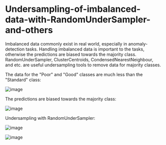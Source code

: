 # Undersampling-of-imbalanced-data-with-RandomUnderSampler-and-others
Imbalanced data commonly exist in real world, especially in anomaly-detection tasks. Handling imbalanced data is important to the tasks, otherwise the predictions are biased towards the majority class. RandomUnderSampler, ClusterCentroids, CondensedNearestNeighbour, and etc. are useful undersampling tools to remove data for majority classes.

The data for the "Poor" and "Good" classes are much less than the "Standard" class:

![image](https://github.com/hanfei1986/Undersampling-of-imbalanced-data-with-RandomUnderSampler-and-others/assets/59255164/6c813e3b-db69-4e4f-82cf-1396865347d4)

The predictions are biased towards the majority class:

![image](https://github.com/hanfei1986/Undersampling-of-imbalanced-data-with-RandomUnderSampler-and-others/assets/59255164/8371dc20-e4c5-4892-88d3-6b06363447e2)

Undersampling with RandomUnderSampler:

![image](https://github.com/hanfei1986/Undersampling-of-imbalanced-data-with-RandomUnderSampler-and-others/assets/59255164/b85e8db3-d865-496d-a9ef-00ea04803710)

![image](https://github.com/hanfei1986/Undersampling-of-imbalanced-data-with-RandomUnderSampler-and-others/assets/59255164/de44f150-3ee6-430f-8838-d3ed65cc3287)





